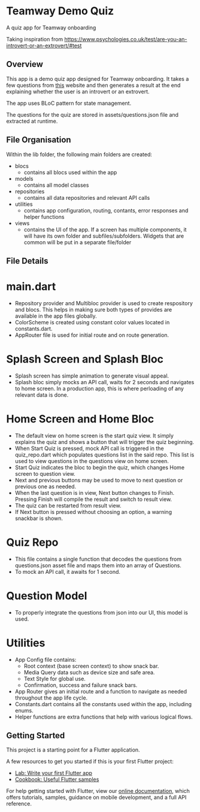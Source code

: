 # Teamway Demo Quiz

A quiz app for Teamway onboarding

Taking inspiration from https://www.psychologies.co.uk/test/are-you-an-introvert-or-an-extrovert/#test

## Overview
This app is a demo quiz app designed for Teamway onboarding. It takes a few questions from [this](https://www.psychologies.co.uk/test/are-you-an-introvert-or-an-extrovert/#test) website and then generates a result at the end explaining whether the user is an introvert or an extrovert.

The app uses BLoC pattern for state management. 

The questions for the quiz are stored in assets/questions.json file and extracted at runtime. 

## File Organisation

Within the lib folder, the following main folders are created:
- blocs
    - contains all blocs used within the app
- models
    - contains all model classes
- repositories
    - contains all data repositories and relevant API calls 
- utilities
    - contains app configuration, routing, contants, error responses and helper functions
- views
    - contains the UI of the app. If a screen has multiple components, it will have its own folder and subfiles/subfolders. Widgets that are common will be put in a separate file/folder

## File Details

# main.dart
- Repository provider and Multibloc provider is used to create respository and blocs. This helps in making sure both types of provides are available in the app files globally.
- ColorScheme is created using constant color values located in constants.dart.
- AppRouter file is used for initial route and on route generation. 

# Splash Screen and Splash Bloc
- Splash screen has simple animation to generate visual appeal.
- Splash bloc simply mocks an API call, waits for 2 seconds and navigates to home screen. In a production app, this is where perloading of any relevant data is done. 

# Home Screen and Home Bloc
- The default view on home screen is the start quiz view. It simply explains the quiz and shows a button that will trigger the quiz beginning. 
- When Start Quiz is pressed, mock API call is triggered in the quiz_repo.dart which populates questions list in the said repo. This list is used to view questions in the questions view on home screen. 
- Start Quiz indicates the bloc to begin the quiz, which changes Home screen to question view. 
- Next and previous buttons may be used to move to next question or previous one as needed. 
- When the last question is in view, Next button changes to Finish. Pressing Finish will compile the result and switch to result view. 
- The quiz can be restarted from result view. 
- If Next button is pressed without choosing an option, a warning snackbar is shown. 

# Quiz Repo
- This file contains a single function that decodes the questions from questions.json asset file and maps them into an array of Questions. 
- To mock an API call, it awaits for 1 second. 

# Question Model
- To properly integrate the questions from json into our UI, this model is used. 

# Utilities
- App Config file contains:
    - Root context (base screen context) to show snack bar. 
    - Media Query data such as device size and safe area. 
    - Text Style for global use. 
    - Confirmation, success and failure snack bars. 
- App Router gives an initial route and a function to navigate as needed throughout the app life cycle.
- Constants.dart contains all the constants used within the app, including enums. 
- Helper functions are extra functions that help with various logical flows. 



## Getting Started

This project is a starting point for a Flutter application.

A few resources to get you started if this is your first Flutter project:

- [Lab: Write your first Flutter app](https://flutter.dev/docs/get-started/codelab)
- [Cookbook: Useful Flutter samples](https://flutter.dev/docs/cookbook)

For help getting started with Flutter, view our
[online documentation](https://flutter.dev/docs), which offers tutorials,
samples, guidance on mobile development, and a full API reference.
